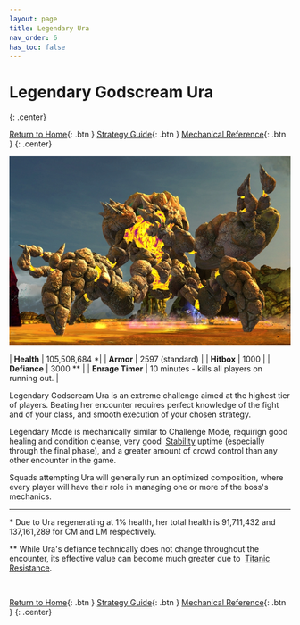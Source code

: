 ```yaml
---
layout: page
title: Legendary Ura
nav_order: 6
has_toc: false
---
```


# Legendary Godscream Ura
{: .center}

[Return to Home](../index.html){: .btn } [Strategy Guide](./strategy.html){: .btn } [Mechanical Reference](./mechanics.html){: .btn }
{: .center}

<img src="../images/ura.webp" />

| **Health** | 105,508,684 *|
| **Armor** |  2597 (standard) |
| **Hitbox** | 1000 |
| **Defiance** | 3000 ** |
| **Enrage Timer** | 10 minutes - kills all players on running out. |

Legendary Godscream Ura is an extreme challenge aimed at the highest tier of players. Beating her encounter requires perfect knowledge of the fight and of your class, and smooth execution of your chosen strategy.

Legendary Mode is mechanically similar to Challenge Mode, requirign good healing and condition cleanse, very good <img class="inline stability"> [Stability](https://wiki.guildwars2.com/wiki/Stability) uptime (especially through the final phase), and a greater amount of crowd control than any other encounter in the game.

Squads attempting Ura will generally run an optimized composition, where every player will have their role in managing one or more of the boss's mechanics.

---

\* Due to Ura regenerating at 1% health, her total health is 91,711,432 and 137,161,289 for CM and LM respectively.

** While Ura's defiance technically does not change throughout the encounter, its effective value can become much greater due to <img class="inline titanicresistance"> [Titanic Resistance](mechanics.html#-titanic-resistance).

<img class=divider>

[Return to Home](../index.html){: .btn } [Strategy Guide](./strategy.html){: .btn } [Mechanical Reference](./mechanics.html){: .btn }
{: .center}